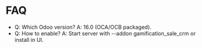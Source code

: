 # FAQ

- Q: Which Odoo version? A: 16.0 (OCA/OCB packaged).
- Q: How to enable? A: Start server with --addon gamification_sale_crm or install in UI.
